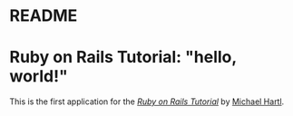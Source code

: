 # README

# Ruby on Rails Tutorial: "hello, world!"

This is the first application for the 
[*Ruby on Rails Tutorial*](http://wwww.railstutorial.org/)
by [Michael Hartl](http://www.michaelhartl.com/).